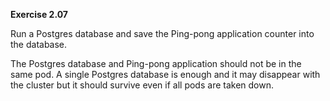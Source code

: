 **Exercise 2.07**

 Run a Postgres database and save the Ping-pong application counter into the database.

The Postgres database and Ping-pong application should not be in the same pod. A single Postgres database is enough and it may disappear with the cluster but it should survive even if all pods are taken down.